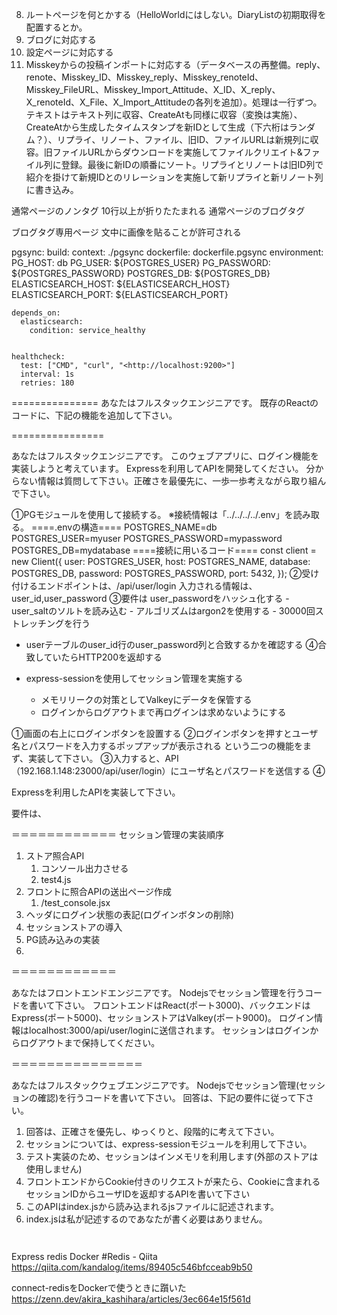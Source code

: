   
   

8. ルートページを何とかする（HelloWorldにはしない。DiaryListの初期取得を配置するとか。
10. ブログに対応する
11. 設定ページに対応する
12. Misskeyからの投稿インポートに対応する（データベースの再整備。reply、renote、Misskey_ID、Misskey_reply、Misskey_renoteId、Misskey_FileURL、Misskey_Import_Attitude、X_ID、X_reply、X_renoteId、X_File、X_Import_Attitudeの各列を追加）。処理は一行ずつ。テキストはテキスト列に収容、CreateAtも同様に収容（変換は実施）、CreateAtから生成したタイムスタンプを新IDとして生成（下六桁はランダム？）、リプライ、リノート、ファイル、旧ID、ファイルURLは新規列に収容。旧ファイルURLからダウンロードを実施してファイルクリエイト&ファイル列に登録。最後に新IDの順番にソート。リプライとリノートは旧ID列で紹介を掛けて新規IDとのリレーションを実施して新リプライと新リノート列に書き込み。

通常ページのノンタグ
10行以上が折りたたまれる
通常ページのブログタグ


ブログタグ専用ページ
文中に画像を貼ることが許可される

  pgsync:
    build:
      context: ./pgsync
      dockerfile: dockerfile.pgsync
    environment:
      PG_HOST: db
      PG_USER: ${POSTGRES_USER}
      PG_PASSWORD: ${POSTGRES_PASSWORD}
      POSTGRES_DB: ${POSTGRES_DB}
      ELASTICSEARCH_HOST: ${ELASTICSEARCH_HOST}
      ELASTICSEARCH_PORT: ${ELASTICSEARCH_PORT}

    depends_on:
      elasticsearch:
        condition: service_healthy


    healthcheck:
      test: ["CMD", "curl", "<http://localhost:9200>"]
      interval: 1s
      retries: 180





===============
あなたはフルスタックエンジニアです。
既存のReactのコードに、下記の機能を追加して下さい。

================




あなたはフルスタックエンジニアです。
このウェブアプリに、ログイン機能を実装しようと考えています。
Expressを利用してAPIを開発してください。
分からない情報は質問して下さい。正確さを最優先に、一歩一歩考えながら取り組んで下さい。

①PGモジュールを使用して接続する。
※接続情報は「../../../../.env」を読み取る。
====.envの構造====
POSTGRES_NAME=db
POSTGRES_USER=myuser
POSTGRES_PASSWORD=mypassword
POSTGRES_DB=mydatabase
====接続に用いるコード====
  const client = new Client({
    user: POSTGRES_USER,
    host: POSTGRES_NAME,
    database: POSTGRES_DB,
    password: POSTGRES_PASSWORD,
    port: 5432,
  });
②受け付けるエンドポイントは、/api/user/login
入力される情報は、user_id,user_password
③要件は
user_passwordをハッシュ化する
	- user_saltのソルトを読み込む
	- アルゴリズムはargon2を使用する
	- 30000回ストレッチングを行う
- userテーブルのuser_id行のuser_password列と合致するかを確認する
④合致していたらHTTP200を返却する

- express-sessionを使用してセッション管理を実施する
	- メモリリークの対策としてValkeyにデータを保管する
	- ログインからログアウトまで再ログインは求めないようにする



①画面の右上にログインボタンを設置する
②ログインボタンを押すとユーザ名とパスワードを入力するポップアップが表示される
という二つの機能をまず、実装して下さい。
③入力すると、API（192.168.1.148:23000/api/user/login）にユーザ名とパスワードを送信する
④



Expressを利用したAPIを実装して下さい。

要件は、


＝＝＝＝＝＝＝＝＝＝＝＝
セッション管理の実装順序

1. ストア照合API
   1. コンソール出力させる
   2. test4.js
2. フロントに照合APIの送出ページ作成
   1. /test_console.jsx
3. ヘッダにログイン状態の表記(ログインボタンの削除)
4. セッションストアの導入
5. PG読み込みの実装
6. 
＝＝＝＝＝＝＝＝＝＝＝＝

あなたはフロントエンドエンジニアです。
Nodejsでセッション管理を行うコードを書いて下さい。
フロントエンドはReact(ポート3000)、バックエンドはExpress(ポート5000)、セッションストアはValkey(ポート9000)。
ログイン情報はlocalhost:3000/api/user/loginに送信されます。
セッションはログインからログアウトまで保持してください。

＝＝＝＝＝＝＝＝＝＝＝＝＝＝＝

あなたはフルスタックウェブエンジニアです。
Nodejsでセッション管理(セッションの確認)を行うコードを書いて下さい。
回答は、下記の要件に従って下さい。
1. 回答は、正確さを優先し、ゆっくりと、段階的に考えて下さい。
2. セッションについては、express-sessionモジュールを利用して下さい。
3. テスト実装のため、セッションはインメモリを利用します(外部のストアは使用しません)
4. フロントエンドからCookie付きのリクエストが来たら、Cookieに含まれるセッションIDからユーザIDを返却するAPIを書いて下さい
5. このAPIはindex.jsから読み込まれるjsファイルに記述されます。
6. index.jsは私が記述するのであなたが書く必要はありません。
```
 
```
Express redis Docker #Redis - Qiita
https://qiita.com/kandalog/items/89405c546bfcceab9b50

connect-redisをDockerで使うときに躓いた
https://zenn.dev/akira_kashihara/articles/3ec664e15f561d